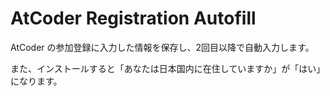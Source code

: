 # AtCoder Registration Autofill

AtCoder の参加登録に入力した情報を保存し、2回目以降で自動入力します。

また、インストールすると「あなたは日本国内に在住していますか」が「はい」になります。
